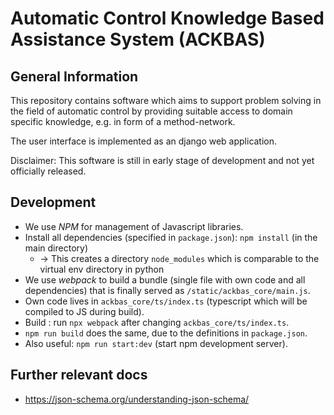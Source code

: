 # Automatic Control Knowledge Based Assistance System (ACKBAS)

## General Information

This repository contains software which aims to support problem solving in the field of automatic control by providing suitable access to domain specific knowledge, e.g. in form of a method-network.

The user interface is implemented as an django web application.

Disclaimer: This software is still in early stage of development and not yet officially released.

## Development

- We use *NPM* for management of Javascript libraries.
- Install all dependencies (specified in `package.json`): `npm install` (in the main directory)
  - → This creates a directory `node_modules` which is comparable to the virtual env directory in python
- We use *webpack* to build a bundle (single file with own code and all dependencies) that is finally served as `/static/ackbas_core/main.js`.
- Own code lives in `ackbas_core/ts/index.ts` (typescript which will be compiled to JS during build).
- Build : run `npx webpack` after changing `ackbas_core/ts/index.ts`.
- `npm run build` does the same, due to the definitions in `package.json`.
- Also useful: `npm run start:dev` (start npm development server).

## Further relevant docs

- https://json-schema.org/understanding-json-schema/
